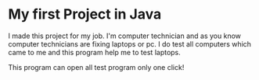 # My first Project in Java

I made this project for my job. I'm computer technician and as you know computer technicians are fixing laptops or pc. 
I do test all computers  which came to me and this program help me to test laptops.

This program can open all test program only one click!
